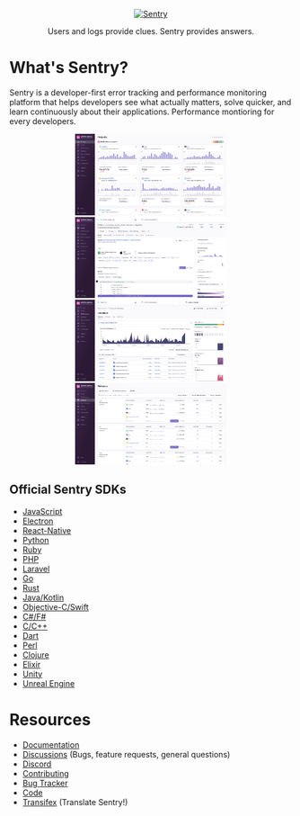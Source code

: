 <p align="center">
  <p align="center">
    <a href="https://sentry.io/?utm_source=github&utm_medium=logo" target="_blank">
      <img src="https://sentry-brand.storage.googleapis.com/sentry-wordmark-dark-280x84.png" alt="Sentry" width="280" height="84" />
    </a>
  </p>
  <p align="center">
    Users and logs provide clues. Sentry provides answers.
  </p>
</p>

# What's Sentry?

Sentry is a developer-first error tracking and performance monitoring platform that helps developers see what actually matters, solve quicker, and learn continuously about their applications. Performance montioring for every developers.

<p align="center">
  <img src="https://github.com/getsentry/sentry/raw/master/.github/screenshots/projects.png" width="270" />
  <img src="https://github.com/getsentry/sentry/raw/master/.github/screenshots/issue-details.png" width="270" />
  <img src="https://github.com/getsentry/sentry/raw/master/.github/screenshots/transaction-summary.png" width="270" />
  <img src="https://github.com/getsentry/sentry/raw/master/.github/screenshots/releases.png" width="270" />
</p>

## Official Sentry SDKs

- [JavaScript](https://github.com/getsentry/sentry-javascript)
- [Electron](https://github.com/getsentry/sentry-electron/)
- [React-Native](https://github.com/getsentry/sentry-react-native)
- [Python](https://github.com/getsentry/sentry-python)
- [Ruby](https://github.com/getsentry/sentry-ruby)
- [PHP](https://github.com/getsentry/sentry-php)
- [Laravel](https://github.com/getsentry/sentry-laravel)
- [Go](https://github.com/getsentry/sentry-go)
- [Rust](https://github.com/getsentry/sentry-rust)
- [Java/Kotlin](https://github.com/getsentry/sentry-java)
- [Objective-C/Swift](https://github.com/getsentry/sentry-cocoa)
- [C\#/F\#](https://github.com/getsentry/sentry-dotnet)
- [C/C++](https://github.com/getsentry/sentry-native)
- [Dart](https://github.com/getsentry/sentry-dart)
- [Perl](https://github.com/getsentry/perl-raven)
- [Clojure](https://github.com/getsentry/sentry-clj/)
- [Elixir](https://github.com/getsentry/sentry-elixir)
- [Unity](https://github.com/getsentry/sentry-unity)
- [Unreal Engine](https://github.com/getsentry/sentry-unreal)

# Resources

- [Documentation](https://docs.sentry.io/)
- [Discussions](https://github.com/getsentry/sentry/discussions) (Bugs, feature requests,
  general questions)
- [Discord](https://discord.gg/PXa5Apfe7K)
- [Contributing](https://docs.sentry.io/internal/contributing/)
- [Bug Tracker](https://github.com/getsentry/sentry/issues)
- [Code](https://github.com/getsentry/sentry)
- [Transifex](https://www.transifex.com/getsentry/sentry/) (Translate
  Sentry\!)
